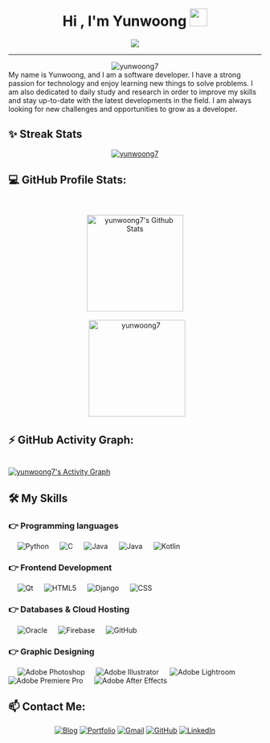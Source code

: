 <h1 align="center">Hi , I'm Yunwoong <img src="https://media.giphy.com/media/hvRJCLFzcasrR4ia7z/giphy.gif" width="35"></h1>
<p align="center">
  <a href="https://yunwoong.tistory.com"><img src="https://readme-typing-svg.herokuapp.com?color=%2336BCF7&center=true&vCenter=true&lines=Software+Developer;AI+%7C+RPA+%7C+Big+Data;Full+Stack+Engineer;Senior+QA;Project+Manager;Graphic+Designer;Always+learning+new+things"></a>
</p>
<hr/>

<div align="center"> <img src="https://komarev.com/ghpvc/?username=yunwoong7&label=Profile%20views&color=0e75b6&style=plastic" alt="yunwoong7" /> </div>
My name is Yunwoong, and I am a software developer. I have a strong passion for technology and enjoy learning new things to solve problems. I am also dedicated to daily study and research in order to improve my skills and stay up-to-date with the latest developments in the field. I am always looking for new challenges and opportunities to grow as a developer.

## ✨ Streak Stats
<p align="center"><a href="https://yunwoong.tistory.com"><img src="https://github-readme-streak-stats.herokuapp.com/?user=yunwoong7&theme=dark" alt="yunwoong7"/></a></p>

## 💻 GitHub Profile Stats:

  <br/>
  <p align="center">
	<a href="https://yunwoong.tistory.com"><img alt="yunwoong7's Github Stats" src="https://github-readme-stats.vercel.app/api?username=yunwoong7&show_icons=true&count_private=true&theme=dark" height="192px"/></a>
<br/><br/>
  &nbsp;
<a href="https://yunwoong.tistory.com"><img src="https://github-readme-stats.vercel.app/api/top-langs?username=yunwoong7&show_icons=true&locale=en&layout=compact&theme=dark" alt="yunwoong7" height="192px"/></a>
  <br/>
<!--   <b>Note:</b> Top languages is only a metric of the languages my public code consists of and doesn't reflect experience or skill level. -->
  </p>

## ⚡ GitHub Activity Graph:
  <br/>
<a href="https://github.com/yunwoong7"><img alt="yunwoong7's Activity Graph" src="https://github-readme-activity-graph.vercel.app/graph?username=yunwoong7&theme=react-dark" /></a>
  <br/>


## 🛠️ My Skills

### 👉 Programming languages

<p align="left"> 
  &emsp;
  <img alt="Python" src="https://img.shields.io/badge/Python-3776AB.svg?logo=python&logoColor=white">
  &emsp; 
  <img alt="C" src="https://img.shields.io/badge/C%20-%232370ED.svg?logo=c&logoColor=white">
  &emsp;
  <img alt="Java" src="https://img.shields.io/badge/Java-%23007396.svg?logo=java&logoColor=white">
  &emsp;
  <img alt="Java" src="https://img.shields.io/badge/JavaScript-F7DF1E.svg?logo=javascript&logoColor=white">
  &emsp;
  <img alt="Kotlin" src="https://shields.io/badge/Kotlin-7F52FF?logo=kotlin&logoColor=white"/>
  
</p>

### 👉 Frontend Development
<p align="left"> 
  &emsp;
  <img alt="Qt" src="https://img.shields.io/badge/Qt-41CD52.svg?logo=qt&logoColor=white">
  &emsp;
  <img alt="HTML5" src="https://shields.io/badge/HTML5-E34F26?logo=html5&logoColor=white"/>
  &emsp;
  <img alt="Django" src="https://img.shields.io/badge/Django-092E20.svg?style=flat&logo=django&logoColor=white"/>
  &emsp;
  <img alt="CSS" src="https://img.shields.io/badge/CSS%20-%231572B6.svg?logo=css3&logoColor=white">
</p>

### 👉 Databases & Cloud Hosting 
<p align="left">
  &emsp;
  <img alt="Oracle" src="https://img.shields.io/badge/Oracle-F80000.svg?logo=oracle&logoColor=white"/>
  &emsp;
  <img alt="Firebase" src ="https://img.shields.io/badge/Firebase-%23316192.svg?logo=firebase&logoColor=white">
  &emsp;
  <img alt="GitHub" src="https://img.shields.io/badge/GitHub%20Pages-%23327FC7.svg?style=flat&logo=github&logoColor=white">
 </p>
 
### 👉 Graphic Designing
<p align="left">
  &emsp;
  <img alt="Adobe Photoshop" src="https://img.shields.io/badge/Adobe Photoshop-31A8FF.svg?style=flat&logo=adobephotoshop&logoColor=white"/> 
  &emsp;
  <img alt="Adobe Illustrator" src="https://img.shields.io/badge/Adobe Illustrator-%23FF9A00.svg?style=flat&logo=adobeillustrator&logoColor=white"/>
  &emsp;
  <img alt="Adobe Lightroom" src="https://img.shields.io/badge/Adobe Lightroom-%2300f.svg?style=flat&logo=adobelightroom&logoColor=white"/>
  &emsp;
  <img alt="Adobe Premiere Pro" src="https://img.shields.io/badge/Adobe Premiere Pro-%2300f.svg?style=flat&logo=adobepremierepro&logoColor=white"/>
  &emsp;
  <img alt="Adobe After Effects" src="https://img.shields.io/badge/Adobe After Effects-9999FF.svg?style=flat&logo=adobeaftereffects&logoColor=white"/>
 </p>
 
## 📫 Contact Me: 
<p align="center">
  <a href="https://yunwoong.tistory.com/"><img src="https://img.icons8.com/nolan/64/google-blog-search.png" alt="Blog"/></a>
  <a href="https://yunwoong7.github.io/"><img src="https://img.icons8.com/nolan/64/domain.png" alt="Portfolio" /></a>
	<a href="mailto:yunwoong7@gmail.com"><img src="https://img.icons8.com/nolan/64/gmail.png" alt="Gmail"/></a>
	<a href="https://github.com/yunwoong7"><img src="https://img.icons8.com/nolan/64/github.png" alt="GitHub"/></a>
	<a href="https://www.linkedin.com/in/%EC%9C%A4%EC%9B%85-%EA%B9%80-17832919a"><img src="https://img.icons8.com/nolan/64/linkedin.png" alt="LinkedIn"/></a>
</p>
